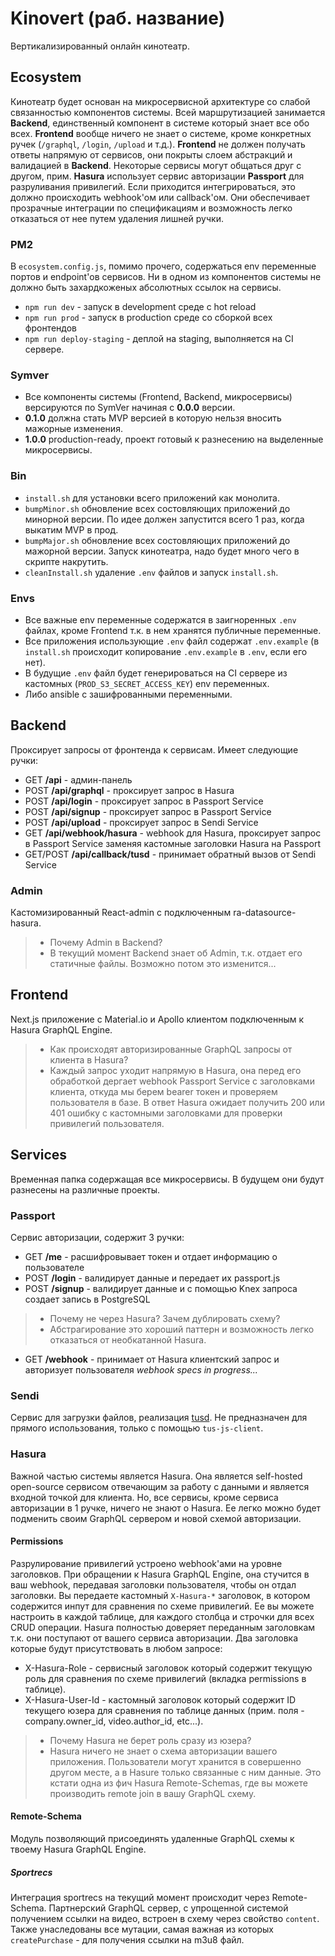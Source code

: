 # Kinovert (раб. название)

Вертикализированный онлайн кинотеатр.

## Ecosystem

Кинотеатр будет основан на микросервисной архитектуре со слабой связанностью компонентов системы. Всей маршрутизацией занимается **Backend**, единственный компонент в системе который знает все обо всех. **Frontend** вообще ничего не знает о системе, кроме конкретных ручек (`/graphql`, `/login`, `/upload` и т.д.). **Frontend** не должен получать ответы напрямую от сервисов, они покрыты слоем абстракций и валидацией в **Backend**. Некоторые сервисы могут общаться друг с другом, прим. **Hasura** использует сервис авторизации **Passport** для разруливания привилегий. Если приходится интегрироваться, это должно происходить webhook'ом или callback'ом. Они обеспечивает прозрачные интеграции по спецификациям и возможность легко отказаться от нее путем удаления лишней ручки.

### PM2

В `ecosystem.config.js`, помимо прочего, содержаться env переменные портов и endpoint'ов сервисов. Ни в одном из компонентов системы не должно быть захардкоженых абсолютных ссылок на сервисы.

- `npm run dev` - запуск в development среде с hot reload
- `npm run prod` - запуск в production среде со сборкой всех фронтендов
- `npm run deploy-staging` - деплой на staging, выполняется на CI сервере.

### Symver

- Все компоненты системы (Frontend, Backend, микросервисы) версируются по SymVer начиная с **0.0.0** версии.
- **0.1.0** должна стать MVP версией в которую нельзя вносить мажорные изменения.
- **1.0.0** production-ready, проект готовый к разнесению на выделенные микросервисы.

### Bin

- `install.sh` для установки всего приложений как монолита.
- `bumpMinor.sh` обновление всех состовляющих приложений до минорной версии. По идее должен запустится всего 1 раз, когда выкатим MVP в прод.
- `bumpMajor.sh` обновление всех состовляющих приложений до мажорной версии. Запуск кинотеатра, надо будет много чего в скрипте накрутить.
- `cleanInstall.sh` удаление `.env` файлов и запуск `install.sh`.

### Envs

- Все важные env переменные содержатся в заигноренных `.env` файлах, кроме Frontend т.к. в нем хранятся публичные переменные.
- Все приложения использующие `.env` файл содержат `.env.example` (в `install.sh` происходит копирование `.env.example` в `.env`, если его нет).
- В будущие `.env` файл будет генерироваться на CI сервере из кастомных (`PROD_S3_SECRET_ACCESS_KEY`) env переменных.
- Либо ansible с зашифрованными переменными.

## Backend

Проксирует запросы от фронтенда к сервисам. Имеет следующие ручки:

- GET **/api** - админ-панель
- POST **/api/graphql** - проксирует запрос в Hasura
- POST **/api/login** - проксирует запрос в Passport Service
- POST **/api/signup** - проксирует запрос в Passport Service
- POST **/api/upload** - проксирует запрос в Sendi Service
- GET **/api/webhook/hasura** - webhook для Hasura, проксирует запрос в Passport Service заменяя кастомные заголовки Hasura на Passport
- GET/POST **/api/callback/tusd** - принимает обратный вызов от Sendi Service

### Admin

Кастомизированный React-admin с подключенным ra-datasource-hasura.

> - Почему Admin в Backend?
> - В текущий момент Backend знает об Admin, т.к. отдает его статичные файлы. Возможно потом это изменится...

## Frontend

Next.js приложение с Material.io и Apollo клиентом подключенным к Hasura GraphQL Engine.

> - Как происходят авторизированные GraphQL запросы от клиента в Hasura?
> - Каждый запрос уходит напрямую в Hasura, она перед его обработкой дергает webhook Passport Service с заголовками клиента, откуда мы берем bearer токен и проверяем пользователя в базе. В ответ Hasura ожидает получить 200 или 401 ошибку с кастомными заголовками для проверки привилегий пользователя.

## Services

Временная папка содержащая все микросервисы. В будущем они будут разнесены на различные проекты.

### Passport

Сервис авторизации, содержит 3 ручки:

- GET **/me** - расшифровывает токен и отдает информацию о пользователе
- POST **/login** - валидирует данные и передает их passport.js
- POST **/signup** - валидирует данные и с помощью Knex запроса создает запись в PostgreSQL

> - Почему не через Hasura? Зачем дублировать схему?
> - Абстрагирование это хороший паттерн и возможность легко отказаться от необкатанной Hasura.

- GET **/webhook** - принимает от Hasura клиентский запрос и авторизует пользователя
  _webhook specs in progress..._

### Sendi

Сервис для загрузки файлов, реализация [tusd](https://github.com/tus/tusd). Не предназначен для прямого использования, только с помощью `tus-js-client`.

### Hasura

Важной частью системы является Hasura. Она является self-hosted open-source сервисом отвечающим за работу с данными и является входной точкой для клиента. Но, все сервисы, кроме сервиса авторизации в 1 ручке, ничего не знают о Hasura. Ее легко можно будет подменить своим GraphQL сервером и новой схемой авторизации.

#### Permissions

Разрулирование привилегий устроено webhook'ами на уровне заголовков. При обращении к Hasura GraphQL Engine, она стучится в ваш webhook, передавая заголовки пользователя, чтобы он отдал заголовки. Вы передаете кастомный `X-Hasura-*` заголовок, в котором содержится инпут для сравнения по схеме привилегий. Ее вы можете настроить в каждой таблице, для каждого столбца и строчки для всех CRUD операции. Hasura полностью доверяет переданным заголовкам т.к. они поступают от вашего сервиса авторизации. Два заголовка которые будут присутствовать в любом запросе:

- X-Hasura-Role - сервисный заголовок который содержит текущую роль для сравнения по схеме привилегий (вкладка permissions в таблице).
- X-Hasura-User-Id - кастомный заголовок который содержит ID текущего юзера для сравнения по таблице данных (прим. поля - company.owner_id, video.author_id, etc...).

> - Почему Hasura не берет роль сразу из юзера?
> - Hasura ничего не знает о схема авторизации вашего приложения. Пользователи могут хранится в совершенно другом месте, а в Hasure только связанные с ним данные. Это кстати одна из фич Hasura Remote-Schemas, где вы можете производить remote join в вашу GraphQL схему.

#### Remote-Schema

Модуль позволяющий присоединять удаленные GraphQL схемы к твоему Hasura GraphQL Engine.

##### Sportrecs

Интеграция sportrecs на текущий момент происходит через Remote-Schema. Партнерский GraphQL сервер, с упрощенной системой получением ссылки на видео, встроен в схему через свойство `content`. Также унаследованы все мутации, самая важная из которых `createPurchase` - для получения ссылки на m3u8 файл.
